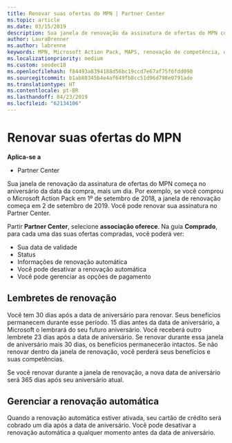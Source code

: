 ```yaml
---
title: Renovar suas ofertas do MPN | Partner Center
ms.topic: article
ms.date: 03/15/2019
description: Sua janela de renovação da assinatura de ofertas do MPN começa no aniversário da data da compra, mais um dia.
author: LauraBrenner
ms.author: labrenne
keywords: MPN, Microsoft Action Pack, MAPS, renovação de competência, data de renovação
ms.localizationpriority: medium
ms.custom: seodec18
ms.openlocfilehash: f84493a8394188d56bc19ccd7e67af75f6fdd090
ms.sourcegitcommit: b1ab80345b4e4af649fb8cc51d96d798e0791ade
ms.translationtype: HT
ms.contentlocale: pt-BR
ms.lasthandoff: 04/23/2019
ms.locfileid: "62134106"
---
```

# <a name="renew-your-mpn-offers"></a>Renovar suas ofertas do MPN

**Aplica-se a**

- Partner Center

Sua janela de renovação da assinatura de ofertas do MPN começa no aniversário da data da compra, mais um dia. Por exemplo, se você comprou o Microsoft Action Pack em 1º de setembro de 2018, a janela de renovação começa em 2 de setembro de 2019. Você pode renovar sua assinatura no Partner Center.

Partir **Partner Center**, selecione **associação oferece**.
Na guia **Comprado**, para cada uma das suas ofertas compradas, você poderá ver:

- Sua data de validade
- Status
- Informações de renovação automática
- Você pode desativar a renovação automática
- Você pode gerenciar as opções de pagamento

## <a name="renewal-reminders"></a>Lembretes de renovação

Você tem 30 dias após a data de aniversário para renovar. Seus benefícios permanecem durante esse período. 15 dias antes da data de aniversário, a Microsoft o lembrará do seu futuro aniversário. Você receberá outro lembrete 23 dias após a data de aniversário. Se renovar durante essa janela de aniversário mais 30 dias, os benefícios permanecerão intactos. Se não renovar dentro da janela de renovação, você perderá seus benefícios e suas competências.

Se você renovar durante a janela de renovação, a nova data de aniversário será 365 dias após seu aniversário atual.

## <a name="manage-auto-renewal"></a>Gerenciar a renovação automática

Quando a renovação automática estiver ativada, seu cartão de crédito será cobrado um dia após a data de aniversário. Você pode desativar a renovação automática a qualquer momento antes da data de aniversário.